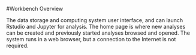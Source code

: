 #Workbench Overview

The data storage and computing system user interface, and can launch Rstudio and Jupyter for analysis. The home page is where new analyses can be created and previously started analyses browsed and opened. The system runs in a web browser, but a connection to the Internet is not required.
